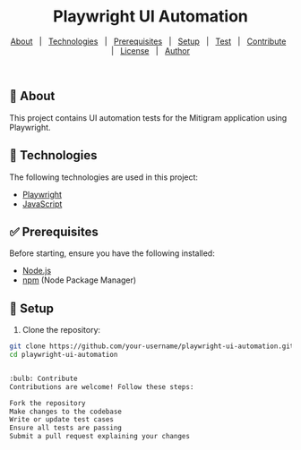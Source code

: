 <!DOCTYPE html>
<html lang="en">
<head>
  <meta charset="UTF-8">
  <meta name="viewport" content="width=device-width, initial-scale=1.0">
  <title>Playwright UI Automation - README</title>
</head>
<body>

<h1 align="center">Playwright UI Automation</h1>

<p align="center">
  <a href="#dart-about">About</a> &#xa0; | &#xa0; 
  <a href="#rocket-technologies">Technologies</a> &#xa0; | &#xa0;
  <a href="#white_check_mark-prerequisites">Prerequisites</a> &#xa0; | &#xa0;
  <a href="#checkered_flag-setup">Setup</a> &#xa0; | &#xa0;
  <a href="#white_check_mark-test">Test</a> &#xa0; | &#xa0;
  <a href="#bulb-contribute">Contribute</a> &#xa0; | &#xa0;
  <a href="#memo-license">License</a> &#xa0; | &#xa0;
  <a href="https://github.com/your-username" target="_blank">Author</a>
</p>
<br>

## :dart: About ##

This project contains UI automation tests for the Mitigram application using Playwright.

## :rocket: Technologies ##

The following technologies are used in this project:

- [Playwright](https://playwright.dev/)
- [JavaScript](https://developer.mozilla.org/en-US/docs/Web/JavaScript)

## :white_check_mark: Prerequisites ##

Before starting, ensure you have the following installed:

- [Node.js](https://nodejs.org/en/)
- [npm](https://www.npmjs.com/) (Node Package Manager)

## :checkered_flag: Setup ##

1. Clone the repository:

```bash
git clone https://github.com/your-username/playwright-ui-automation.git
cd playwright-ui-automation


:bulb: Contribute
Contributions are welcome! Follow these steps:

Fork the repository
Make changes to the codebase
Write or update test cases
Ensure all tests are passing
Submit a pull request explaining your changes
